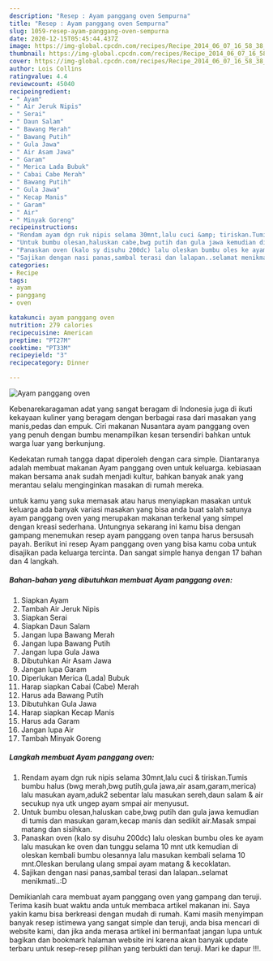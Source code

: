 ```yaml
---
description: "Resep : Ayam panggang oven Sempurna"
title: "Resep : Ayam panggang oven Sempurna"
slug: 1059-resep-ayam-panggang-oven-sempurna
date: 2020-12-15T05:45:44.437Z
image: https://img-global.cpcdn.com/recipes/Recipe_2014_06_07_16_58_38_235_d6226e_original_20140509_195924/751x532cq70/ayam-panggang-oven-foto-resep-utama.jpg
thumbnail: https://img-global.cpcdn.com/recipes/Recipe_2014_06_07_16_58_38_235_d6226e_original_20140509_195924/751x532cq70/ayam-panggang-oven-foto-resep-utama.jpg
cover: https://img-global.cpcdn.com/recipes/Recipe_2014_06_07_16_58_38_235_d6226e_original_20140509_195924/751x532cq70/ayam-panggang-oven-foto-resep-utama.jpg
author: Lois Collins
ratingvalue: 4.4
reviewcount: 45040
recipeingredient:
- " Ayam"
- " Air Jeruk Nipis"
- " Serai"
- " Daun Salam"
- " Bawang Merah"
- " Bawang Putih"
- " Gula Jawa"
- " Air Asam Jawa"
- " Garam"
- " Merica Lada Bubuk"
- " Cabai Cabe Merah"
- " Bawang Putih"
- " Gula Jawa"
- " Kecap Manis"
- " Garam"
- " Air"
- " Minyak Goreng"
recipeinstructions:
- "Rendam ayam dgn ruk nipis selama 30mnt,lalu cuci &amp; tiriskan.Tumis bumbu halus (bwg merah,bwg putih,gula jawa,air asam,garam,merica) lalu masukan ayam,aduk2 sebentar lalu masukan sereh,daun salam &amp; air secukup nya utk ungep ayam smpai air menyusut."
- "Untuk bumbu olesan,haluskan cabe,bwg putih dan gula jawa kemudian di tumis dan masukan garam,kecap manis dan sedikit air.Masak smpai matang dan sisihkan."
- "Panaskan oven (kalo sy disuhu 200dc) lalu oleskan bumbu oles ke ayam lalu masukan ke oven dan tunggu selama 10 mnt utk kemudian di oleskan kembali bumbu olesannya lalu masukan kembali selama 10 mnt.Oleskan berulang ulang smpai ayam matang &amp; kecoklatan."
- "Sajikan dengan nasi panas,sambal terasi dan lalapan..selamat menikmati..:D"
categories:
- Recipe
tags:
- ayam
- panggang
- oven

katakunci: ayam panggang oven 
nutrition: 279 calories
recipecuisine: American
preptime: "PT27M"
cooktime: "PT33M"
recipeyield: "3"
recipecategory: Dinner

---
```



![Ayam panggang oven](https://img-global.cpcdn.com/recipes/Recipe_2014_06_07_16_58_38_235_d6226e_original_20140509_195924/751x532cq70/ayam-panggang-oven-foto-resep-utama.jpg)

Kebenarekaragaman adat yang sangat beragam di Indonesia juga di ikuti kekayaan kuliner yang beragam dengan berbagai rasa dari masakan yang manis,pedas dan empuk. Ciri makanan Nusantara ayam panggang oven yang penuh dengan bumbu menampilkan kesan tersendiri bahkan untuk warga luar yang berkunjung.




Kedekatan rumah tangga dapat diperoleh dengan cara simple. Diantaranya adalah membuat makanan Ayam panggang oven untuk keluarga. kebiasaan makan bersama anak sudah menjadi kultur, bahkan banyak anak yang merantau selalu menginginkan masakan di rumah mereka.

untuk kamu yang suka memasak atau harus menyiapkan masakan untuk keluarga ada banyak variasi masakan yang bisa anda buat salah satunya ayam panggang oven yang merupakan makanan terkenal yang simpel dengan kreasi sederhana. Untungnya sekarang ini kamu bisa dengan gampang menemukan resep ayam panggang oven tanpa harus bersusah payah.
Berikut ini resep Ayam panggang oven yang bisa kamu coba untuk disajikan pada keluarga tercinta. Dan sangat simple hanya dengan 17 bahan dan 4 langkah.


<!--inarticleads1-->

##### Bahan-bahan yang dibutuhkan membuat Ayam panggang oven:

1. Siapkan  Ayam
1. Tambah  Air Jeruk Nipis
1. Siapkan  Serai
1. Siapkan  Daun Salam
1. Jangan lupa  Bawang Merah
1. Jangan lupa  Bawang Putih
1. Jangan lupa  Gula Jawa
1. Dibutuhkan  Air Asam Jawa
1. Jangan lupa  Garam
1. Diperlukan  Merica (Lada) Bubuk
1. Harap siapkan  Cabai (Cabe) Merah
1. Harus ada  Bawang Putih
1. Dibutuhkan  Gula Jawa
1. Harap siapkan  Kecap Manis
1. Harus ada  Garam
1. Jangan lupa  Air
1. Tambah  Minyak Goreng




<!--inarticleads2-->

##### Langkah membuat  Ayam panggang oven:

1. Rendam ayam dgn ruk nipis selama 30mnt,lalu cuci &amp; tiriskan.Tumis bumbu halus (bwg merah,bwg putih,gula jawa,air asam,garam,merica) lalu masukan ayam,aduk2 sebentar lalu masukan sereh,daun salam &amp; air secukup nya utk ungep ayam smpai air menyusut.
1. Untuk bumbu olesan,haluskan cabe,bwg putih dan gula jawa kemudian di tumis dan masukan garam,kecap manis dan sedikit air.Masak smpai matang dan sisihkan.
1. Panaskan oven (kalo sy disuhu 200dc) lalu oleskan bumbu oles ke ayam lalu masukan ke oven dan tunggu selama 10 mnt utk kemudian di oleskan kembali bumbu olesannya lalu masukan kembali selama 10 mnt.Oleskan berulang ulang smpai ayam matang &amp; kecoklatan.
1. Sajikan dengan nasi panas,sambal terasi dan lalapan..selamat menikmati..:D




Demikianlah cara membuat ayam panggang oven yang gampang dan teruji. Terima kasih buat waktu anda untuk membaca artikel makanan ini. Saya yakin kamu bisa berkreasi dengan mudah di rumah. Kami masih menyimpan banyak resep istimewa yang sangat simple dan teruji, anda bisa mencari di website kami, dan jika anda merasa artikel ini bermanfaat jangan lupa untuk bagikan dan bookmark halaman website ini karena akan banyak update terbaru untuk resep-resep pilihan yang terbukti dan teruji. Mari ke dapur !!!. 
